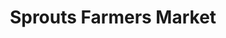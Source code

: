 ---
title: "Sprouts Farmers Market"
url: /marietta/sprouts-farmers-market-roswell-road/
shop: supermarket
---